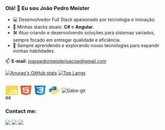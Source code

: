 ### Olá! 👋 Eu sou João Pedro Meister

- 💻 Desenvolvedor Full Stack apaixonado por tecnologia e inovação.  
- 🚀 Minhas stacks atuais: **C#** e **Angular**.  
- 🛠️ Atuo criando e desenvolvendo soluções para sistemas variados, sempre focado em entregar qualidade e eficiência.  
- 🌱 Sempre aprendendo e explorando novas tecnologias para expandir minhas habilidades.  

📫 **E-mail**: joaopedromeisterivacow@gmail.com  


[![Anurag's GitHub stats](https://github-readme-stats.vercel.app/api?username=JoaoMeisterI&show_icons=true&theme=radical)](https://github.com/JoaoMeisterI/JoaoMeisterI/blob/main/README.md?plain=1)
[![Top Langs](https://github-readme-stats.vercel.app/api/top-langs/?username=JoaoMeisterI&theme=radical&layout=compact)](https://github.com/JoaoMeisterI/JoaoMeisterI)
<div style="display: inline_block"><br>
  <img align="center" alt="Gabe-Js" height="30" width="40" src="https://raw.githubusercontent.com/devicons/devicon/master/icons/javascript/javascript-plain.svg">
  <img align="center" alt="Gabe-HTML" height="30" width="40" src="https://raw.githubusercontent.com/devicons/devicon/master/icons/html5/html5-original.svg">
  <img align="center" alt="Gabe-CSS" height="30" width="40" src="https://raw.githubusercontent.com/devicons/devicon/master/icons/css3/css3-original.svg">
  <img align="center" alt="Gabe-Python" height="30" width="40" src="https://raw.githubusercontent.com/devicons/devicon/master/icons/python/python-original.svg">
  <img align="center" alt="Gabe-git" height="30" width="40" src="https://cdn.jsdelivr.net/gh/devicons/devicon/icons/git/git-original.svg">
</div>
##
<div> 
 
 ### Contact me: <br>
  <a href="https://www.instagram.com/joaopedro.meister/" target="_blank"><img src="https://img.shields.io/badge/-Instagram-%23E4405F?style=for-the-badge&logo=instagram&logoColor=white" target="_blank"></a>
  <a href = "mailto:joaopedromeisterivacow@gmail.com"><img src="https://img.shields.io/badge/-Gmail-%23333?style=for-the-badge&logo=gmail&logoColor=white" target="_blank"></a>
  <a href="https://www.linkedin.com/in/jo%C3%A3o-pedro-meister-ivacow-39642b252/" target="_blank"><img src="https://img.shields.io/badge/-LinkedIn-%230077B5?style=for-the-badge&logo=linkedin&logoColor=white" target="_blank"></a> 
  
</div>


